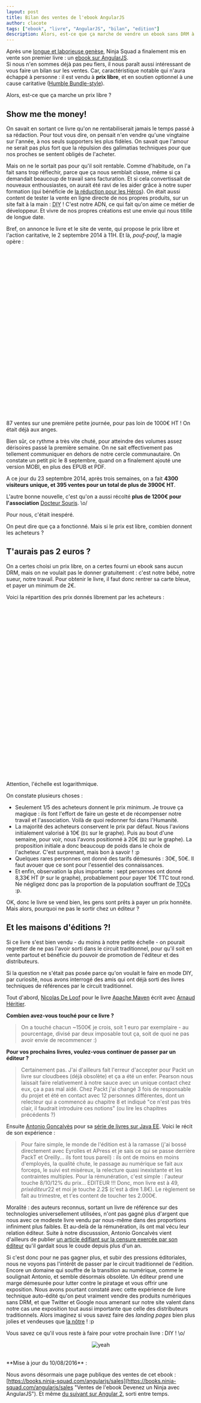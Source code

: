 ```yaml
---
layout: post
title: Bilan des ventes de l'ebook AngularJS
author: clacote
tags: ["ebook", "livre", "AngularJS", "bilan", "edition"]
description: Alors, est-ce que ça marche de vendre un ebook sans DRM à prix libre? Combien payent les acheteurs, quel est le volume de ventes? Des auteurs de livres sortis via le circuit traditionnel des maisons d'édition viennent également apporter leur témoignage.
---
```


Après une [longue et laborieuse genèse](/2014/09/02/devenez-un-ninja-avec-angularjs-ebook/ "La genèse du livre Devenez un Ninja avec AngularJS"), Ninja Squad a finalement mis en vente son premier livre&nbsp;: un [ebook sur AngularJS](https://books.ninja-squad.com/ "Ebook AngularJS à prix libre et pour une bonne cause, par Ninja Squad").  
Si nous n'en sommes déjà pas peu fiers, il nous paraît aussi intéressant de vous faire un bilan sur les ventes. Car, caractéristique notable qui n'aura échappé à personne&nbsp;: il est vendu à **prix libre**, et en soutien optionnel à une cause caritative ([Humble Bundle-style](https://www.humblebundle.com/)).

Alors, est-ce que ça marche un prix libre&nbsp;?

## Show me the money!

On savait en sortant ce livre qu'on ne rentabiliserait jamais le temps passé à sa rédaction. Pour tout vous dire, on pensait n'en vendre qu'une vingtaine sur l'année, à nos seuls supporters les plus fidèles. On savait que l'amour ne serait pas plus fort que la répulsion des galimatias techniques pour que nos proches se sentent obligés de l'acheter.

Mais on ne le sortait pas pour qu'il soit rentable. Comme d'habitude, on l'a fait sans trop réflechir, parce que ça nous semblait classe, même si ça demandait beaucoup de travail sans facturation.
Et si cela convertissait de nouveaux enthousiastes, on aurait été ravi de les aider grâce à notre super formation (qui bénéficie de [la réduction pour les Héros](/2014/09/18/formations-prix-reduit/ "Les formations Ninja Squad à prix réduit pour les Héros")).
On était aussi content de tester la vente en ligne directe de nos propres produits, sur un site fait à la main&nbsp;: <abbr title="Do It Yourself, bricole le toi-même">DIY</abbr>&nbsp;! C'est notre ADN, ce qui fait qu'on aime ce métier de développeur. Et vivre de nos propres créations est une envie qui nous titille de longue date.

Bref, on annonce le livre et le site de vente, qui propose le prix libre et l'action caritative, le 2 septembre 2014 à 11H. Et là, _pouf-pouf_, la magie opère :
<br/>
<br/>

<div id="chart_ventes" style="width: 100%; height: 400px;"></div>

<br/>
<br/>
87 ventes sur une première petite journée, pour pas loin de 1000€ HT&nbsp;! On était déjà aux anges.

Bien sûr, ce rythme a très vite chuté, pour atteindre des volumes assez dérisoires passé la première semaine. On ne sait effectivement pas tellement communiquer en dehors de notre cercle communautaire. On constate un petit pic le 8 septembre, quand on a finalement ajouté une version MOBI, en plus des EPUB et PDF.

A ce jour du 23 septembre 2014, après trois semaines, on a fait **4300 visiteurs unique, et 395 ventes pour un total de plus de 3900€ HT**.

L'autre bonne nouvelle, c'est qu'on a aussi récolté **plus de 1200€ pour l'association** [Docteur Souris](http://www.docteursouris.fr/). \o/

Pour nous, c'était inespéré.

On peut dire que ça a fonctionné. Mais si le prix est libre, combien donnent les acheteurs&nbsp;?

## T'aurais pas 2 euros&nbsp;?

On a certes choisi un prix libre, on a certes fourni un ebook sans aucun DRM, mais on ne voulait pas le donner gratuitement&nbsp;: c'est notre bébé, notre sueur, notre travail. Pour obtenir le livre, il faut donc rentrer sa carte bleue, et payer un minimum de 2€.

Voici la répartition des prix donnés librement par les acheteurs&nbsp;:
<br/>
<br/>

<div id="chart_tarifs" style="width: 100%; height: 400px;"></div>

<br/>
<br/>

Attention, l'échelle est logarithmique.

On constate plusieurs choses&nbsp;:

- Seulement 1/5 des acheteurs donnent le prix minimum. Je trouve ça magique&nbsp;: ils font l'effort de faire un geste et de récompenser notre travail et l'association. Voilà de quoi redonner foi dans l'Humanité.
- La majorité des acheteurs conservent le prix par défaut. Nous l'avions initialement valorisé à 10€ (`D1` sur le graphe). Puis au bout d'une semaine, pour voir, nous l'avons positionné à 20€ (`D2` sur le graphe). La proposition initiale a donc beaucoup de poids dans le choix de l'acheteur. C'est surprenant, mais bon à savoir&nbsp;! :p
- Quelques rares personnes ont donné des tarifs démesurés : 30€, 50€. Il faut avouer que ce sont pour l'essentiel des connaissances.
- Et enfin, observation la plus importante&nbsp;: sept personnes ont donné 8,33€ HT (`P` sur le graphe), probablement pour payer 10€ TTC tout rond. Ne négligez donc pas la proportion de la population souffrant de <abbr title="Troubles Obsessionnels Compulsifs">TOCs</abbr> :p.

OK, donc le livre se vend bien, les gens sont prêts à payer un prix honnête. Mais alors, pourquoi ne pas le sortir chez un éditeur&nbsp;?

## Et les maisons d'éditions&nbsp;?!

Si ce livre s'est bien vendu&nbsp;- du moins à notre petite échelle&nbsp;- on pourait regretter de ne pas l'avoir sorti dans le circuit traditionnel, pour qu'il soit en vente partout et bénéficie du pouvoir de promotion de l'éditeur et des distributeurs.

Si la question ne s'était pas posée parce qu'on voulait le faire en mode DIY, par curiosité, nous avons interrogé des amis qui ont déjà sorti des livres techniques de références par le circuit traditionnel.

Tout d'abord, [Nicolas De Loof](https://twitter.com/ndeloof) pour le livre [Apache Maven](http://www.amazon.fr/dp/2744024945) écrit avec [Arnaud Héritier](https://twitter.com/aheritier).

**Combien avez-vous touché pour ce livre&nbsp;?**

> On a touché chacun ~1500€ je crois, soit 1 euro par exemplaire - au pourcentage, divisé par deux imposable tout ça, soit de quoi ne pas avoir envie de recommencer :)

**Pour vos prochains livres, voulez-vous continuer de passer par un éditeur&nbsp;?**

> Certainement pas. J'ai d'ailleurs fait l'erreur d'accepter pour Packt un livre sur cloudbees (déjà obsolète) et ça a été un enfer.
> Pearson nous laissait faire relativement à notre sauce avec un unique contact chez eux, ça a pas mal aidé.
> Chez Packt j'ai changé 3 fois de responsable du projet et été en contact avec 12 personnes différentes, dont un relecteur qui a commencé au chapitre 8 et indiqué "ce n'est pas très clair, il faudrait introduire ces notions" (ou lire les chapitres précédents ?)

Ensuite [Antonio Goncalvès](https://twitter.com/agoncal) pour sa [série de livres sur Java EE](http://antoniogoncalves.org/category/books/). Voici le récit de son expérience :

> Pour faire simple, le monde de l'édition est à la ramasse (j'ai bossé directement avec Eyrolles et APress et je sais ce qui se passe derrière PackT et Oreilly... ils font tous pareil)&nbsp;: ils ont de moins en moins d'employés, la qualité chute, le passage au numérique se fait aux forceps, le suivi est miséreux, la relecture quasi inexistante et les contraintes multiples.
> Pour la rémunération, c'est simple&nbsp;: l'auteur touche 8/10/12% du prix... EDITEUR !!! Donc, mon livre est à 49$, prix éditeur 22$ et moi je touche 2.2$ (c'est à dire 1.8€). Le règlement se fait au trimestre, et t'es content de toucher tes 2.000€.

Moralité&nbsp;: des auteurs reconnus, sortant un livre de référence sur des technologies universellement utilisées, n'ont pas gagné plus d'argent que nous avec ce modeste livre vendu par nous-même dans des proportions infiniment plus faibles. Et au-delà de la rémunération, ils ont mal vécu leur relation éditeur. Suite à notre discusssion, Antonio Goncalvès vient d'ailleurs de publier [un article édifiant sur la censure exercée par son éditeur](http://antoniogoncalves.org/2014/09/16/the-uncensored-java-ee-7-book/) qu'il gardait sous le coude depuis plus d'un an.

Si c'est donc pour ne pas gagner plus, et subir des pressions éditoriales, nous ne voyons pas l'intérêt de passer par le circuit traditionnel de l'édition. Encore un domaine qui souffre de la transition au numérique, comme le soulignait Antonio, et semble désormais obsolète. Un éditeur prend une marge démesurée pour lutter contre le piratage et vous offrir une exposition. Nous avons pourtant constaté avec cette expérience de livre technique auto-édité qu'on peut vraiment vendre des produits numériques sans DRM, et que Twitter et Google nous amenant sur notre site valent dans notre cas une exposition tout aussi importante que celle des distributeurs traditionnels. Alors imaginez si vous savez faire des _landing pages_ bien plus jolies et vendeuses que [la nôtre](https://books.ninja-squad.com)&nbsp;! :p

Vous savez ce qu'il vous reste à faire pour votre prochain livre&nbsp;: DIY&nbsp;! \o/

<p style="text-align: center;">
<img itemprop="image" class="img-responsive" src="/assets/images/books/writer.gif" alt="yeah" />
</p>

<br>
**Mise à jour du 10/08/2016**&nbsp;:

Nous avons désormais une page publique des ventes de cet ebook&nbsp;: [https://books.ninja-squad.com/angularjs/sales](https://books.ninja-squad.com/angularjs/sales "Ventes de l'ebook Devenez un Ninja avec AngularJS").
Et même [du suivant sur Angular&nbsp;2](https://books.ninja-squad.com/angular2/sales), sorti entre temps.

<script type="text/javascript" src="https://www.google.com/jsapi"></script>
<script type="text/javascript">
	google.load("visualization", "1", {packages:["corechart"]});
	google.setOnLoadCallback(drawCharts);

	function drawCharts() {

		var dataVentes = new google.visualization.DataTable();
		dataVentes.addColumn('string', 'Date');
		dataVentes.addColumn('number', 'Nombre de ventes');
		dataVentes.addColumn('number', 'Montant HT des ventes');
		dataVentes.addColumn({type:'string', role:'annotation'});
		dataVentes.addColumn({type:'string', role:'annotationText'});
		dataVentes.addRows([
			['01/09', 2, 4.00, 'T', 'Nos tests en production'],
			['02/09', 87, 846.33, 'J', 'Le jour J de la mise en vente'],
			['03/09', 64, 641.33, null, null],
			['04/09', 66, 528.48, null, null],
			['05/09', 43, 374.33, null, null],
			['06/09', 18, 203.33, null, null],
			['07/09', 14, 143.00, null, null],
			['08/09', 28, 315.50, 'M', 'Sortie de la version MOBI'],
			['09/09', 18, 191.83, null, null],
			['10/09', 10, 88.00, null, null],
			['11/09', 6, 61.00, null, null],
			['12/09', 12, 151.00, null, null],
			['13/09', 2, 30.00, null, null],
			['14/09', 4, 44.00, null, null],
			['15/09', 7, 57.00, null, null],
			['16/09', 4, 42.00, null, null],
			['17/09', 3, 19.00, null, null],
			['18/09', 5, 60.00, null, null],
			['19/09', 5, 52.00, null, null],
			['20/09', 2, 21.00, null, null],
			['21/09', 1, 20.00, null, null],
			['22/09', 3, 40.00, null, null]
		]);
		var optionsVentes = {
			title: 'Volume des ventes par jour',
			legend: {
				position: 'top'
			},
			chartArea:{width:'80%',height:'80%'},
			curveType: 'function'
		};

		var formatter = new google.visualization.NumberFormat({decimalSymbol: ',', suffix: '€', groupingSymbol: '.'});
		formatter.format(dataVentes, 2);

		var chartVentes = new google.visualization.LineChart(document.getElementById('chart_ventes'));
		chartVentes.draw(dataVentes, optionsVentes);

		var dataTarifs = new google.visualization.DataTable();
		dataTarifs.addColumn('number', 'Tarif HT');
		dataTarifs.addColumn('number', 'Nombre d\'achats');
		dataTarifs.addColumn({type:'string', role:'annotation'});
		dataTarifs.addColumn({type:'string', role:'annotationText'});
		dataTarifs.addRows([
			[0, 0, null, null],
			[2.00, 90.00, 'M', 'Prix minimum'],
			[3.00, 8.00, null, null],
			[4.00, 9.00, null, null],
			[4.17, 1.00, null, null],
			[5.00, 56.00, null, null],
			[6.00, 1.00, null, null],
			[7.00, 3.00, null, null],
			[8.00, 12.00, null, null],
			[8.33, 7.00, 'P', 'Quelques psychopathes'],
			[9.00, 3.00, null, null],
			[10.00, 107.00, null, null],
			[12.00, 6.00, null, null],
			[12.50, 6.00, null, null],
			[13.00, 9.00, null, null],
			[14.00, 3.00, null, null],
			[15.00, 12.00, null, null],
			[16.00, 1.00, null, null],
			[16.67, 1.00, null, null],
			[17.00, 2.00, null, null],
			[18.00, 1.00, null, null],
			[20.00, 47.00, 'D2', '2nd prix par défaut'],
			[25.00, 7.00, null, null],
			[30.00, 5.00, null, null],
			[35.00, 3.00, null, null],
			[40.00, 1.00, null, null],
			[50.00, 3.00, null, null]
		]);
		var optionsTarifs = {
			title: 'Le nombre d\'achats par tarif HT librement choisi',
			legend: {
				position: 'none'
			},
			chartArea:{width:'85%',height:'80%'},
			annotations: {
				alwaysOutside: true
			},
			hAxis: {
				title: 'Le prix HT décidé par l\'acheteur',
				format: '#€'
			},
			vAxis: {
				logScale: true
			}
		};
		formatter.format(dataTarifs, 0);

		var chartTarifs = new google.visualization.ColumnChart(document.getElementById('chart_tarifs'));
		chartTarifs.draw(dataTarifs, optionsTarifs);
	}
</script>

